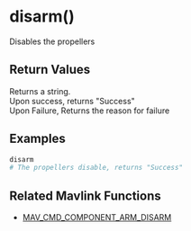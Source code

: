 # disarm()

Disables the propellers

## Return Values

Returns a string.  
Upon success, returns "Success"  
Upon Failure, Returns the reason for failure

## Examples

```py
disarm
# The propellers disable, returns "Success"
```

## Related Mavlink Functions

- [MAV_CMD_COMPONENT_ARM_DISARM](https://mavlink.io/en/messages/common.html#MAV_CMD_COMPONENT_ARM_DISARM)
